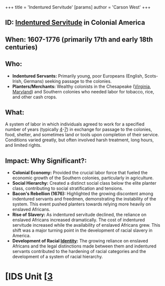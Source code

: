 +++
 title = 'Indentured Servitude'
[params]
	author = 'Carson West'
+++
## ID: [Indentured Servitude](./../indentured-servitude/) in Colonial America

## When:  1607-1776 (primarily 17th and early 18th centuries)

## Who:
* **Indentured Servants:** Primarily young, poor Europeans (English, Scots-Irish, Germans) seeking passage to the colonies.
* **Planters/Merchants:** Wealthy colonists in the Chesapeake ([Virginia](./../virginia/), [Maryland](./../maryland/)) and Southern colonies who needed labor for tobacco, rice, and other cash crops.

## What:
A system of labor in which individuals agreed to work for a specified number of years (typically [4](./../4/)-[7](./../7/)) in exchange for passage to the colonies, food, shelter, and sometimes land or tools upon completion of their service.  Conditions varied greatly, but often involved harsh treatment, long hours, and limited rights.

## Impact: Why Significant?:
* **Colonial Economy:** Provided the crucial labor force that fueled the economic growth of the Southern colonies, particularly in agriculture.
* **Social Hierarchy:** Created a distinct social class below the elite planter class, contributing to social stratification and tensions.
* **Bacon's Rebellion (1676):**  Highlighted the growing discontent among indentured servants and freedmen, demonstrating the instability of the system.  This event pushed planters towards relying more heavily on enslaved Africans.
* **Rise of Slavery:** As indentured servitude declined, the reliance on enslaved Africans increased dramatically.  The cost of indentured servitude increased while the availability of enslaved Africans grew. This shift was a major turning point in the development of racial slavery in America.
* **Development of Racial [Identity](./../identity/):** The growing reliance on enslaved Africans and the legal distinctions made between them and indentured servants contributed to the hardening of racial categories and the development of a system of racial hierarchy.


# [IDS Unit [[3](./../ids-unit-[[3/)
